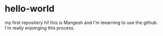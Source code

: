 # hello-world
my first repositery
hi! this is Mangesh and I'm leearning to use the github.
I'm really enjoinging this process.
